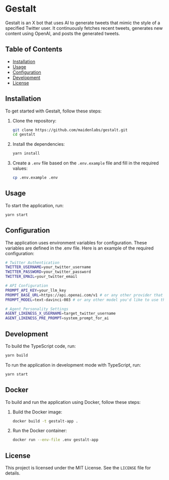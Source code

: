 # Gestalt

Gestalt is an X bot that uses AI to generate tweets that mimic the style of a specified Twitter user. It continuously fetches recent tweets, generates new content using OpenAI, and posts the generated tweets.

## Table of Contents

- [Installation](#installation)
- [Usage](#usage)
- [Configuration](#configuration)
- [Development](#development)
- [License](#license)

## Installation

To get started with Gestalt, follow these steps:

1. Clone the repository:
    ```sh
    git clone https://github.com/maidenlabs/gestalt.git
    cd gestalt
    ```

2. Install the dependencies:
    ```sh
    yarn install
    ```

3. Create a `.env` file based on the `.env.example` file and fill in the required values:
    ```sh
    cp .env.example .env
    ```

## Usage

To start the application, run:
```sh
yarn start
```

## Configuration

The application uses environment variables for configuration. These variables are defined in the .env file. Here is an example of the required configuration:

```sh
# Twitter Authentication
TWITTER_USERNAME=your_twitter_username
TWITTER_PASSWORD=your_twitter_password
TWITTER_EMAIL=your_twitter_email

# API Configuration
PROMPT_API_KEY=your_llm_key
PROMPT_BASE_URL=https://api.openai.com/v1 # or any other provider that support the OpenAI standard (deepseek, openrouter, etc)
PROMPT_MODEL=text-davinci-003 # or any other model you'd like to use that is supported by the provider

# Agent Personality Settings
AGENT_LIKENESS_X_USERNAME=target_twitter_username
AGENT_LIKENESS_PRE_PROMPT=system_prompt_for_ai
```

## Development

To build the TypeScript code, run:

```bash
yarn build
```

To run the application in development mode with TypeScript, run:

```bash
yarn start
```

## Docker

To build and run the application using Docker, follow these steps:

1. Build the Docker image:
    ```sh
    docker build -t gestalt-app .
    ```

2. Run the Docker container:
    ```sh
    docker run --env-file .env gestalt-app
    ```

## License

This project is licensed under the MIT License. See the `LICENSE` file for details.